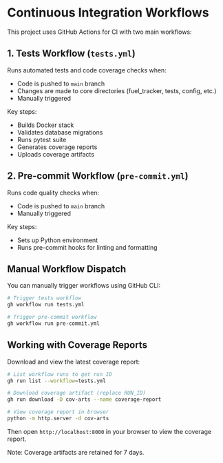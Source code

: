 # Continuous Integration Workflows

This project uses GitHub Actions for CI with two main workflows:

## 1. Tests Workflow (`tests.yml`)

Runs automated tests and code coverage checks when:

- Code is pushed to `main` branch
- Changes are made to core directories (fuel_tracker, tests, config, etc.)
- Manually triggered

Key steps:

- Builds Docker stack
- Validates database migrations
- Runs pytest suite
- Generates coverage reports
- Uploads coverage artifacts

## 2. Pre-commit Workflow (`pre-commit.yml`)

Runs code quality checks when:

- Code is pushed to `main` branch
- Manually triggered

Key steps:

- Sets up Python environment
- Runs pre-commit hooks for linting and formatting

## Manual Workflow Dispatch

You can manually trigger workflows using GitHub CLI:

```bash
# Trigger tests workflow
gh workflow run tests.yml

# Trigger pre-commit workflow
gh workflow run pre-commit.yml
```

## Working with Coverage Reports

Download and view the latest coverage report:

```bash
# List workflow runs to get run ID
gh run list --workflow=tests.yml

# Download coverage artifact (replace RUN_ID)
gh run download -D cov-arts --name coverage-report

# View coverage report in browser
python -m http.server -d cov-arts
```

Then open `http://localhost:8000` in your browser to view the coverage report.

Note: Coverage artifacts are retained for 7 days.
